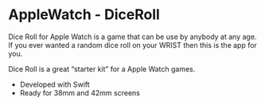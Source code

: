 # AppleWatch - DiceRoll

Dice Roll for Apple Watch is a game that can be use by anybody at any age. If you ever wanted a random dice roll on your WRIST then this is the app for you.

Dice Roll is a great “starter kit” for a Apple Watch games.

 - Developed with Swift
 - Ready for 38mm and 42mm screens
